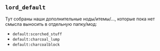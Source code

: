 
## `lord_default`

Тут собраны наши дополнительные ноды/итемы/...,
которые пока нет смысла выносить в отдельную папку/мод:

 - `default:scorched_stuff`
 - `default:charcoal_lump`
 - `default:charcoalblock`
